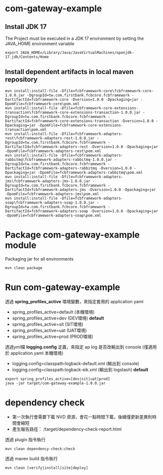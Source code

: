 # com-gateway-example

## Install JDK 17

The Project must be executed in a JDK 17 environment by setting the JAVA_HOME environment variable

```shell
export JAVA_HOME=/Library/Java/JavaVirtualMachines/openjdk-17.jdk/Contents/Home
```

## Install dependent artifacts in local maven repository

```shell
mvn install:install-file -Dfile=fcbframework-core\fcbframework-core-1.0.0.jar -DgroupId=tw.com.firstbank.fcbcore.fcbframework -DartifactId=fcbframework-core -Dversion=1.0.0 -Dpackaging=jar -DpomFile=fcbframework-core\pom.xml
mvn install:install-file -Dfile=fcbframework-core-extensions-transaction\fcbframework-core-extensions-transaction-1.0.0.jar -DgroupId=tw.com.firstbank.fcbcore.fcbframework -DartifactId=fcbframework-core-extensions-transaction -Dversion=1.0.0 -Dpackaging=jar -DpomFile=fcbframework-core-extensions-transaction\pom.xml
mvn install:install-file -Dfile=fcbframework-adapters-rest\fcbframework-adapters-rest-1.0.0.jar -DgroupId=tw.com.firstbank.fcbcore.fcbframework -DartifactId=fcbframework-adapters-rest -Dversion=1.0.0 -Dpackaging=jar -DpomFile=fcbframework-adapters-rest\pom.xml
mvn install:install-file -Dfile=fcbframework-adapters-rabbitmq\fcbframework-adapters-rabbitmq-1.0.0.jar -DgroupId=tw.com.firstbank.fcbcore.fcbframework -DartifactId=fcbframework-adapters-rabbitmq -Dversion=1.0.0 -Dpackaging=jar -DpomFile=fcbframework-adapters-rabbitmq\pom.xml
mvn install:install-file -Dfile=fcbframework-adapters-jms\fcbframework-adapters-jms-1.0.0.jar -DgroupId=tw.com.firstbank.fcbcore.fcbframework -DartifactId=fcbframework-adapters-jms -Dversion=1.0.0 -Dpackaging=jar -DpomFile=fcbframework-adapters-jms\pom.xml
mvn install:install-file -Dfile=fcbframework-adapters-soap\fcbframework-adapters-soap-1.0.0.jar -DgroupId=tw.com.firstbank.fcbcore.fcbframework -DartifactId=fcbframework-adapters-soap -Dversion=1.0.0 -Dpackaging=jar -DpomFile=fcbframework-adapters-soap\pom.xml
```

# Package com-gateway-example module

Packaging jar for all environments

```shell
mvn clean package
```

# Run com-gateway-example

透過 **spring_profiles_active** 環境變數，來指定套用的 application yaml

* spring_profiles_active=default (本機環境)
* spring_profiles_active=dev (DEV環境) **default**
* spring_profiles_active=sit (SIT環境)
* spring_profiles_active=uat (UAT環境)
* spring_profiles_active=prod (PROD環境)

透過yml檔 **logging.config** 定義，來指定 ap log 是否改輸出到 console (僅適用於 application.yaml 本機環境)

* logging.config=classpath:logback-default.xml (輸出到 console)
* logging.config=classpath:logback-eik.xml (輸出到 logstash) **default**

```shell
export spring_profiles_active=[dev|sit|uat|prod]
java -jar target/com-gateway-example-1.0.0.jar
```

# dependency check

* 第一次執行會需要下載 NVD 資源，會花一點時間下載，後續僅更新差異則時間會縮短
* 產生報告路徑： /target/dependency-check-report.html

透過 plugin 指令執行

```shell
mvn clean dependency-check:check
```

透過 maven build 指令執行

```shell
mvn clean [verify|install|site|deploy]
```